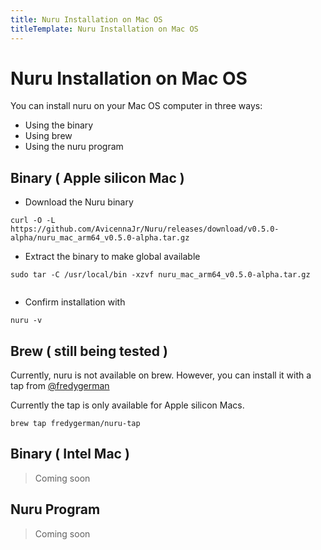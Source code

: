 ```yaml
---
title: Nuru Installation on Mac OS
titleTemplate: Nuru Installation on Mac OS
---
```


# Nuru Installation on Mac OS

You can install nuru on your Mac OS computer in three ways:

- Using the binary
- Using brew
- Using the nuru program

## Binary ( Apple silicon Mac )

- Download the Nuru binary

```
curl -O -L https://github.com/AvicennaJr/Nuru/releases/download/v0.5.0-alpha/nuru_mac_arm64_v0.5.0-alpha.tar.gz

```

- Extract the binary to make global available

```
sudo tar -C /usr/local/bin -xzvf nuru_mac_arm64_v0.5.0-alpha.tar.gz


```

- Confirm installation with

```
nuru -v

```

## Brew ( still being tested )

Currently, nuru is not available on brew. However, you can install it with a tap from [@fredygerman](https://github.com/fredygerman/homebrew-nuru-tap)

Currently the tap is only available for Apple silicon Macs.

```
brew tap fredygerman/nuru-tap
```

## Binary ( Intel Mac )

> Coming soon

## Nuru Program

> Coming soon
